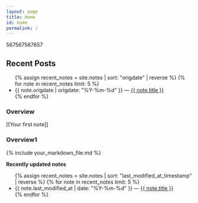 ```yaml
---
layout: page
title: Home
id: home
permalink: /
---
```

567567567657
<h2>Recent Posts</h2>
<ul>
  {% assign recent_notes = site.notes | sort: "origdate" | reverse %}
  {% for note in recent_notes limit: 5 %}
    <li>
      {{ note.origdate | origdate: "%Y-%m-%d" }} — <a class="internal-link" href="{{ site.baseurl }}{{ note.url }}">{{ note.title }}</a>
    </li>
  {% endfor %}
</ul>

<h3>Overview</h3>
[[Your first note]]

<h3>Overview1</h3>
<div class="overview">
  {% include your_markdown_file.md %}
</div>

<strong>Recently updated notes</strong>

<ul>
  {% assign recent_notes = site.notes | sort: "last_modified_at_timestamp" | reverse %}
  {% for note in recent_notes limit: 5 %}
    <li>
      {{ note.last_modified_at | date: "%Y-%m-%d" }} — <a class="internal-link" href="{{ site.baseurl }}{{ note.url }}">{{ note.title }}</a>
    </li>
  {% endfor %}
</ul>

<style>
  .wrapper {
    max-width: 46em;
  }
</style>
